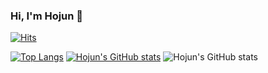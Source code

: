  ### Hi, I'm Hojun 👋

[![Hits](https://hits.seeyoufarm.com/api/count/incr/badge.svg?url=https%3A%2F%2Fgithub.com%2Ftea-lemon-balm&count_bg=%2379C83D&title_bg=%23555555&icon=&icon_color=%23E7E7E7&title=hits&edge_flat=true)](https://hits.seeyoufarm.com)

<!--
<p align="center">
 <img src="https://img.shields.io/badge/javascript-F7DF1E>&nbsp
 <img src="https://img.shields.io/badge/express-black?style=for-the-badge&logo=express&logoColor=white">&nbsp
 <img src="https://img.shields.io/badge/React-61DAFB?style=for-the-badge&logo=React&logoColor=black">&nbsp
 <br>
 <img src="https://img.shields.io/badge/MongoDB-black?style=for-the-badge&logo=MongoDB&logoColor=#47A248">&nbsp
 <img src="https://img.shields.io/badge/MySQL-black?style=for-the-badge&logo=MySQL&logoColor=#4479A1">&nbsp
 <img src="https://img.shields.io/badge/Sequelize-black?style=for-the-badge&logo=MySQL&logoColor=#52B0E7">&nbsp
 <br>
 <img src="https://img.shields.io/badge/Git-black?style=for-the-badge&logo=MySQL&logoColor=#52B0E7">&nbsp
 <img src="https://img.shields.io/badge/Apache2-black?style=for-the-badge&logo=MySQL&logoColor=#52B0E7">&nbsp
 <img src="https://img.shields.io/badge/Docker-black?style=for-the-badge&logo=MySQL&logoColor=#52B0E7">&nbsp
 <img src="https://img.shields.io/badge/Jenkins-black?style=for-the-badge&logo=MySQL&logoColor=#52B0E7">&nbsp
</p>
-->

[![Top Langs](https://github-readme-stats.vercel.app/api/top-langs/?username=tea-lemon-balm&layout=compact)](https://github.com/anuraghazra/github-readme-stats)
[![Hojun's GitHub stats](https://github-readme-stats.vercel.app/api?username=tea-lemon-balm&theme=radical)](https://github.com/anuraghazra/github-readme-stats)
![Hojun's GitHub stats](https://github-readme-stats.vercel.app/api?username=tea-lemon-balm&show_icons=true&theme=transparent)
